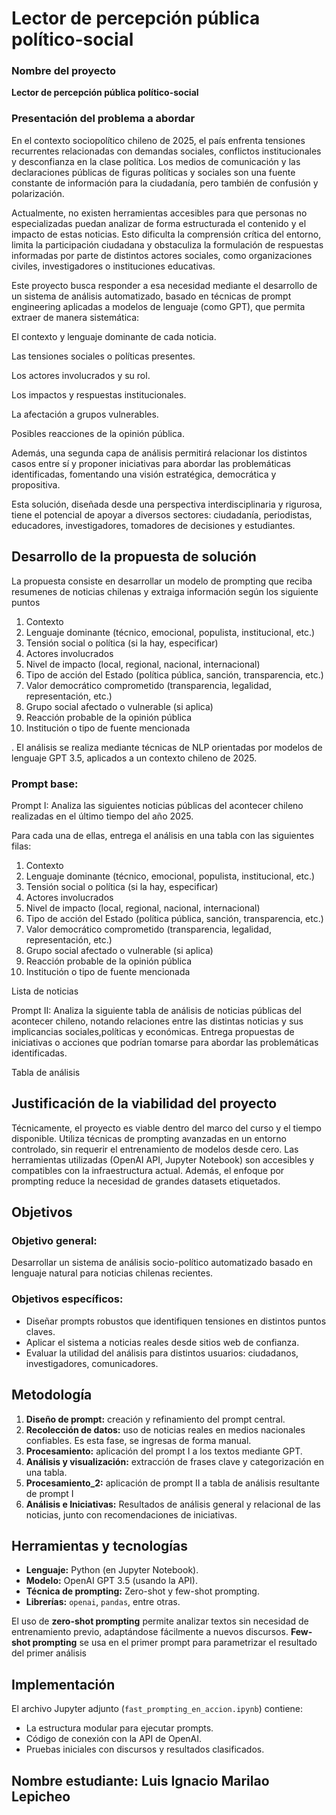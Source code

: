 # Lector de percepción pública político-social


### Nombre del proyecto
**Lector de percepción pública político-social**

### Presentación del problema a abordar
En el contexto sociopolítico chileno de 2025, el país enfrenta tensiones recurrentes relacionadas con demandas sociales, conflictos institucionales y desconfianza en la clase política. Los medios de comunicación y las declaraciones públicas de figuras políticas y sociales son una fuente constante de información para la ciudadanía, pero también de confusión y polarización.

Actualmente, no existen herramientas accesibles para que personas no especializadas puedan analizar de forma estructurada el contenido y el impacto de estas noticias. Esto dificulta la comprensión crítica del entorno, limita la participación ciudadana y obstaculiza la formulación de respuestas informadas por parte de distintos actores sociales, como organizaciones civiles, investigadores o instituciones educativas.

Este proyecto busca responder a esa necesidad mediante el desarrollo de un sistema de análisis automatizado, basado en técnicas de prompt engineering aplicadas a modelos de lenguaje (como GPT), que permita extraer de manera sistemática:

El contexto y lenguaje dominante de cada noticia.

Las tensiones sociales o políticas presentes.

Los actores involucrados y su rol.

Los impactos y respuestas institucionales.

La afectación a grupos vulnerables.

Posibles reacciones de la opinión pública.

Además, una segunda capa de análisis permitirá relacionar los distintos casos entre sí y proponer iniciativas para abordar las problemáticas identificadas, fomentando una visión estratégica, democrática y propositiva.

Esta solución, diseñada desde una perspectiva interdisciplinaria y rigurosa, tiene el potencial de apoyar a diversos sectores: ciudadanía, periodistas, educadores, investigadores, tomadores de decisiones y estudiantes.


## Desarrollo de la propuesta de solución

La propuesta consiste en desarrollar un modelo de prompting que reciba resumenes de noticias chilenas y extraiga información según los siguiente puntos
1. Contexto  
2. Lenguaje dominante (técnico, emocional, populista, institucional, etc.)  
3. Tensión social o política (si la hay, especificar)  
4. Actores involucrados  
5. Nivel de impacto (local, regional, nacional, internacional)  
6. Tipo de acción del Estado (política pública, sanción, transparencia, etc.)  
7. Valor democrático comprometido (transparencia, legalidad, representación, etc.)
8. Grupo social afectado o vulnerable (si aplica)
9. Reacción probable de la opinión pública  
10. Institución o tipo de fuente mencionada

. El análisis se realiza mediante técnicas de NLP orientadas por modelos de lenguaje  GPT 3.5, aplicados a un contexto chileno de 2025.

### Prompt base:

Prompt I:
Analiza las siguientes noticias públicas del acontecer chileno realizadas en el último tiempo del año 2025.

Para cada una de ellas, entrega el análisis en una tabla con las siguientes filas:

1. Contexto  
2. Lenguaje dominante (técnico, emocional, populista, institucional, etc.)  
3. Tensión social o política (si la hay, especificar)  
4. Actores involucrados  
5. Nivel de impacto (local, regional, nacional, internacional)  
6. Tipo de acción del Estado (política pública, sanción, transparencia, etc.)  
7. Valor democrático comprometido (transparencia, legalidad, representación, etc.)
8. Grupo social afectado o vulnerable (si aplica)
9. Reacción probable de la opinión pública  
10. Institución o tipo de fuente mencionada

Lista de noticias

Prompt II:
Analiza la siguiente tabla de análisis de noticias públicas del acontecer chileno, notando relaciones entre las distintas noticias y sus implicancias sociales,políticas y económicas.
Entrega propuestas de iniciativas o acciones que podrían tomarse para abordar las problemáticas identificadas.

Tabla de análisis

## Justificación de la viabilidad del proyecto

Técnicamente, el proyecto es viable dentro del marco del curso y el tiempo disponible. Utiliza técnicas de prompting avanzadas en un entorno controlado, sin requerir el entrenamiento de modelos desde cero. Las herramientas utilizadas (OpenAI API, Jupyter Notebook) son accesibles y compatibles con la infraestructura actual. Además, el enfoque por prompting reduce la necesidad de grandes datasets etiquetados.

## Objetivos

### Objetivo general:
Desarrollar un sistema de análisis socio-político automatizado basado en lenguaje natural para noticias chilenas recientes.

### Objetivos específicos:
- Diseñar prompts robustos que identifiquen tensiones en distintos puntos claves.
- Aplicar el sistema a noticias reales desde sitios web de confianza.
- Evaluar la utilidad del análisis para distintos usuarios: ciudadanos, investigadores, comunicadores.

## Metodología

1. **Diseño de prompt:** creación y refinamiento del prompt central.
2. **Recolección de datos:** uso de noticias reales en medios nacionales confiables. Es esta fase, se ingresas de forma manual.
3. **Procesamiento:** aplicación del prompt I a los textos mediante GPT.
4. **Análisis y visualización:** extracción de frases clave y categorización en una tabla.
5. **Procesamiento_2:** aplicación de prompt II a tabla de análisis resultante de prompt I
6. **Análisis e Iniciativas:** Resultados de análisis general y relacional de las noticias, junto con recomendaciones de iniciativas. 

## Herramientas y tecnologías

- **Lenguaje:** Python (en Jupyter Notebook).
- **Modelo:** OpenAI GPT 3.5 (usando la API).
- **Técnica de prompting:** Zero-shot y few-shot prompting.
- **Librerías:** `openai`, `pandas`, entre otras.

El uso de **zero-shot prompting** permite analizar textos sin necesidad de entrenamiento previo, adaptándose fácilmente a nuevos discursos.
 **Few-shot prompting** se usa en el primer prompt para parametrizar el resultado del primer análisis

## Implementación

El archivo Jupyter adjunto (`fast_prompting_en_accion.ipynb`) contiene:

- La estructura modular para ejecutar prompts.
- Código de conexión con la API de OpenAI.
- Pruebas iniciales con discursos y resultados clasificados.


## Nombre estudiante: Luis Ignacio Marilao Lepicheo